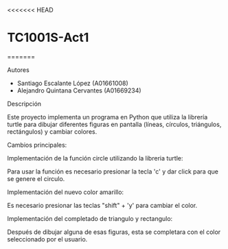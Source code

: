<<<<<<< HEAD
# TC1001S-Act1
=======


Autores
- Santiago Escalante López (A01661008)
- Alejandro Quintana Cervantes (A01669234)


Descripción

Este proyecto implementa un programa en Python que utiliza la librería turtle para dibujar diferentes figuras en pantalla (líneas, círculos, triángulos, rectángulos) y cambiar colores.


Cambios principales:

Implementación de la función circle utilizando la libreria turtle:

Para usar la función es necesario presionar la tecla 'c' y dar click para que se genere el circulo.

Implementación del nuevo color amarillo:

Es necesario presionar las teclas "shift" + 'y' para cambiar el color.

Implementación del completado de triangulo y rectangulo:

Después de dibujar alguna de esas figuras, esta se completara con el color seleccionado por el usuario.




>>>>>>>
